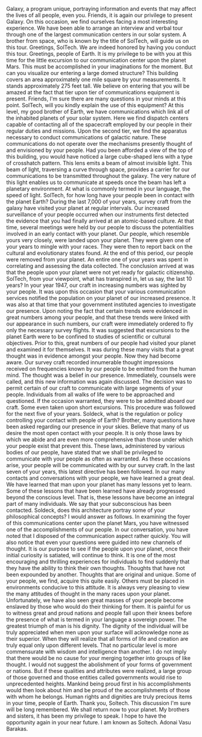 Galaxy, a program unique, portraying information and events that may affect the lives of all people, even you. Friends, it is again our privilege to present Galaxy. On this occasion, we find ourselves facing a most interesting experience. We have been able to arrange an interview and verbal tour through one of the largest communication centers in our solar system. A brother from space, who is known by the title of SolTech, will guide us on this tour. Greetings, SolTech. We are indeed honored by having you conduct this tour. Greetings, people of Earth. It is my privilege to be with you at this time for the little excursion to our communication center upon the planet Mars. This must be accomplished in your imaginations for the moment. But can you visualize our entering a large domed structure? This building covers an area approximately one mile square by your measurements. It stands approximately 275 feet tall. We believe on entering that you will be amazed at the fact that tier upon tier of communications equipment is present. Friends, I'm sure there are many questions in your minds at this point. SolTech, will you kindly explain the use of this equipment? At this level, my good brother of Earth, we have communications which link all of the inhabited planets of your solar system. Here we find dispatch centers capable of contacting all of the spacecraft employed by our people in their regular duties and missions. Upon the second tier, we find the apparatus necessary to conduct communications of galactic nature. These communications do not operate over the mechanisms presently thought of and envisioned by your people. Had you been afforded a view of the top of this building, you would have noticed a large cube-shaped lens with a type of crosshatch pattern. This lens emits a beam of almost invisible light. This beam of light, traversing a curve through space, provides a carrier for our communications to be transmitted throughout the galaxy. The very nature of this light enables us to communicate at speeds once the beam has left a planetary environment. At what is commonly termed in your language, the speed of light. SolTech, for how long have your people been in contact with the planet Earth? During the last 7,000 of your years, survey craft from the galaxy have visited your planet at regular intervals. Our increased surveillance of your people occurred when our instruments first detected the evidence that you had finally arrived at an atomic-based culture. At that time, several meetings were held by our people to discuss the potentialities involved in an early contact with your planet. Our people, which resemble yours very closely, were landed upon your planet. They were given one of your years to mingle with your races. They were then to report back on the cultural and evolutionary states found. At the end of this period, our people were removed from your planet. An entire one of your years was spent in correlating and assessing the data collected. The conclusion arrived at was that the people upon your planet were not yet ready for galactic citizenship. SolTech, from your viewpoint, what has transpired in, let us say, the last 10 years? In your year 1947, our craft in increasing numbers was sighted by your people. It was upon this occasion that your various communication services notified the population on your planet of our increased presence. It was also at that time that your government instituted agencies to investigate our presence. Upon noting the fact that certain trends were evidenced in great numbers among your people, and that these trends were linked with our appearance in such numbers, our craft were immediately ordered to fly only the necessary survey flights. It was suggested that excursions to the planet Earth were to be confined to studies of scientific or cultural objectives. Prior to this, great numbers of our people had visited your planet and examined it for themselves. It was during these many visits that a great thought was in evidence amongst your people. Now they had become aware. Our survey craft recorded innumerable thought impressions received on frequencies known by our people to be emitted from the human mind. The thought was a belief in our presence. Immediately, counsels were called, and this new information was again discussed. The decision was to permit certain of our craft to communicate with large segments of your people. Individuals from all walks of life were to be approached and questioned. If the occasion warranted, they were to be admitted aboard our craft. Some even taken upon short excursions. This procedure was followed for the next five of your years. Soldeck, what is the regulation or policy controlling your contact with people of Earth? Brother, many questions have been asked regarding our presence in your skies. Believe that many of us desire the most open contact with your people. It is only those laws by which we abide and are even more comprehensive than those under which your people exist that prevent this. These laws, administered by various bodies of our people, have stated that we shall be privileged to communicate with your people as often as warranted. As these occasions arise, your people will be communicated with by our survey craft. In the last seven of your years, this latest directive has been followed. In our many contacts and conversations with your people, we have learned a great deal. We have learned that man upon your planet has many lessons yet to learn. Some of these lessons that have been learned have already progressed beyond the conscious level. That is, these lessons have become an integral part of many individuals. We say that your subconscious has been contacted. Soldeck, does this architecture portray some of your philosophical concepts? I would answer as follows. In examining the foyer of this communications center upon the planet Mars, you have witnessed one of the accomplishments of our people. In our conversation, you have noted that I disposed of the communication aspect rather quickly. You will also notice that even your questions were guided into new channels of thought. It is our purpose to see if the people upon your planet, once their initial curiosity is satiated, will continue to think. It is one of the most encouraging and thrilling experiences for individuals to find suddenly that they have the ability to think their own thoughts. Thoughts that have not been expounded by another. Thoughts that are original and unique. Some of your people, we find, acquire this quite easily. Others must be placed in environments conducive to this attitude. It is always very pleasing to view the many attitudes of thought in the many races upon your planet. Unfortunately, we have also seen great masses of your people become enslaved by those who would do their thinking for them. It is painful for us to witness great and proud nations and people fall upon their knees before the presence of what is termed in your language a sovereign power. The greatest triumph of man is his dignity. The dignity of the individual will be truly appreciated when men upon your surface will acknowledge none as their superior. When they will realize that all forms of life and creation are truly equal only upon different levels. That no particular level is more commensurate with wisdom and intelligence than another. I do not imply that there would be no cause for your merging together into groups of like thought. I would not suggest the abolishment of your forms of government or nations. But if these qualities and attributes were realized, a large group of those governed and those entities called governments would rise to unprecedented heights. Mankind being proud first in his accomplishments would then look about him and be proud of the accomplishments of those with whom he belongs. Human rights and dignities are truly precious items in your time, people of Earth. Thank you, Soltech. This discussion I'm sure will be long remembered. We shall return now to your planet. My brothers and sisters, it has been my privilege to speak. I hope to have the opportunity again in your near future. I am known as Soltech. Adonai Vasu Barakas.